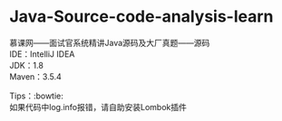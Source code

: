 # Java-Source-code-analysis-learn
慕课网——面试官系统精讲Java源码及大厂真题——源码<br/>
IDE：IntelliJ IDEA <br/>
JDK：1.8<br/>
Maven：3.5.4<br/>

Tips：:bowtie:<br/>
如果代码中log.info报错，请自助安装Lombok插件<br/>
